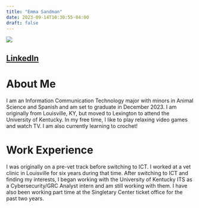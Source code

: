```yaml
---
title: "Emma Sandman"
date: 2023-09-14T10:30:55-04:00
draft: false
---
```


![](https://media.licdn.com/dms/image/D5603AQFbnxlWDQDKNQ/profile-displayphoto-shrink_400_400/0/1675649555912?e=1700092800&v=beta&t=x-HwdFbMr8y-ieacR9RameZko_hVMuRqLwwm5BUBar8)

## [LinkedIn](https://www.linkedin.com/in/emma-sandman-a32b09261)

# About Me
I am an Information Communication Technology major with minors in Animal Science and Spanish and am set to graduate in December 2023. I am originally from Louisville, KY, but moved to Lexington to attend the University of Kentucky. In my free time, I like to play relaxing video games and watch TV. I am also currently learning to crochet!

# Work Experience
I was originally on a pre-vet track before switching to ICT. I worked at a vet clinic in Louisville for six years during that time. After switching to ICT and finding my interests, I began working with the University of Kentucky ITS as a Cybersecurity/GRC Analyst intern and am still working with them. I have also been working part time at the Singletary Center ticket office for the past two years. 
